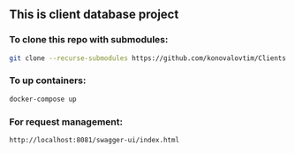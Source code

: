 ## This is client database project

### To clone this repo with submodules:
```sh
git clone --recurse-submodules https://github.com/konovalovtim/Clients
```
### To up containers:
```sh
docker-compose up
```
### For request management:
```sh
http://localhost:8081/swagger-ui/index.html
```